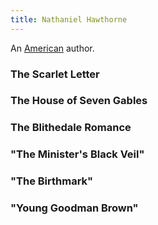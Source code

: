 ```yaml
---
title: Nathaniel Hawthorne
---
```


An [American](../index.html) author.

### The Scarlet Letter

### The House of Seven Gables

### The Blithedale Romance

### "The Minister's Black Veil"

### "The Birthmark"

### "Young Goodman Brown"
